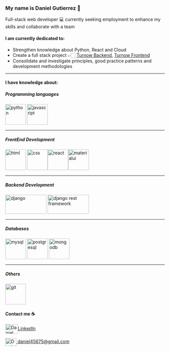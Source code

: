 ### My name is Daniel Gutierrez 👋

Full-stack web developer 💻 currently seeking employment to enhance my skills and collaborate with a team

#### I am currently dedicated to:


- Strengthen knowledge about Python, React and Cloud
- Create a full stack project 👉🏻 [Turnow Backend](https://github.com/dago-tech/Project_1_Turnow_Backend), [Turnow Frontend](https://github.com/dago-tech/Project_2_Turnow_Frontend)
- Consolidate and investigate principles, good practice patterns and development methodologies
___


#### I have knowledge about:


##### Programming languages

<img src="https://cdn.jsdelivr.net/gh/devicons/devicon/icons/python/python-original-wordmark.svg" alt="python" width="65" height="65"/>  <img src="https://cdn.jsdelivr.net/gh/devicons/devicon/icons/javascript/javascript-original.svg" alt="javascript" width="65" height="65"/>

____

##### FrontEnd Development

<img src="https://cdn.jsdelivr.net/gh/devicons/devicon/icons/html5/html5-plain-wordmark.svg" alt="html" width="65" height="65"/> <img src="https://cdn.jsdelivr.net/gh/devicons/devicon/icons/css3/css3-plain-wordmark.svg" alt="css" width="65" height="65"/><img src="https://cdn.jsdelivr.net/gh/devicons/devicon/icons/react/react-original-wordmark.svg" alt="react" width="65" height="65"/><img src="https://cdn.jsdelivr.net/gh/devicons/devicon/icons/materialui/materialui-original.svg" alt="materialui" width="65" height="65"/>

____

##### Backend Development

<img src="https://static.djangoproject.com/img/logos/django-logo-negative.png" alt="django" width="130" height="60"/>  <img src="https://www.thetestspecimen.com/img/django-initial/django-rest-logo-960w.jpg" alt="django rest framework" width="130" height="60"/>

_____


##### Databases
<img src="https://cdn.jsdelivr.net/gh/devicons/devicon/icons/mysql/mysql-original-wordmark.svg" alt="mysql" width="65" height="65"/>  <img src="https://cdn.jsdelivr.net/gh/devicons/devicon/icons/postgresql/postgresql-plain-wordmark.svg" alt="postgresql" width="65" height="65"/>  <img src="https://cdn.jsdelivr.net/gh/devicons/devicon/icons/mongodb/mongodb-original-wordmark.svg" alt="mongodb" width="65" height="65"/>


_____

 ##### Others
<img src="https://cdn.jsdelivr.net/gh/devicons/devicon/icons/git/git-plain-wordmark.svg" alt="git" width="65" height="65"/>


#### Contact me ☕️

<a href="https://www.linkedin.com/in/dgutierrezorozco/" target="blank"><img align="center" src="https://cdn.jsdelivr.net/gh/devicons/devicon/icons/linkedin/linkedin-original.svg" alt="Daniel Gutierrez" height="30" width="40" />LinkedIn</a>


<a href="mailto:csalvadordiaz689@gmail.com " target="blank"><img align="center" src="https://user-images.githubusercontent.com/5141132/50740364-7ea80880-1217-11e9-8faf-2348e31beedd.png" alt="Daniel Gutierrez" height="25" width="35" /> daniel45675@gmail.com</a>
